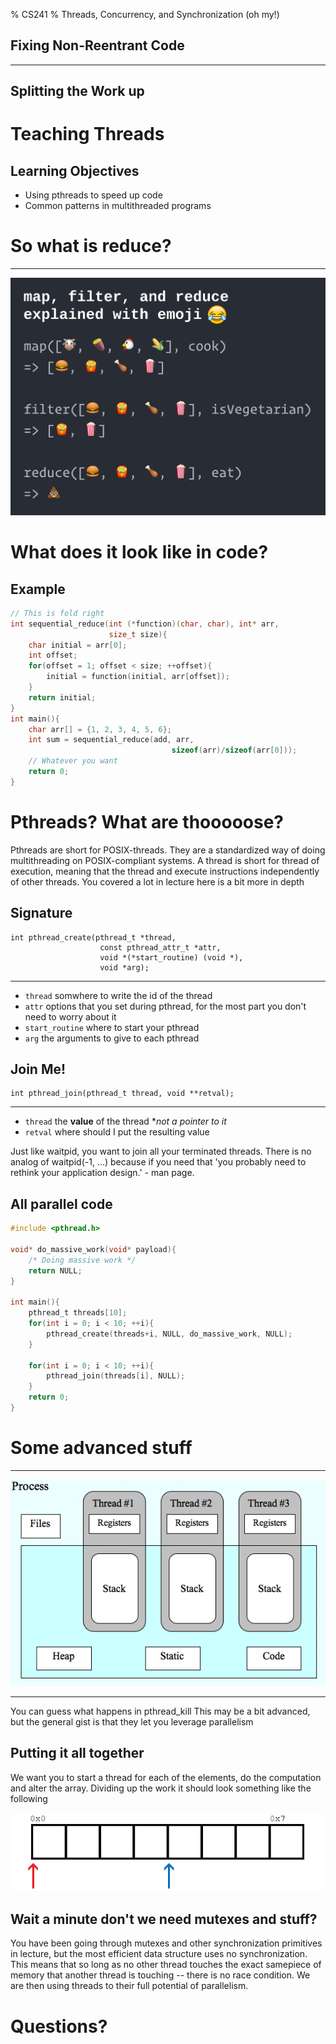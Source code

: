 % CS241
% Threads, Concurrency, and Synchronization (oh my!)

## Fixing Non-Reentrant Code

---

## Splitting the Work up

# Teaching Threads

## Learning Objectives

* Using pthreads to speed up code
* Common patterns in multithreaded programs

# So what is reduce?

---

![](/resources/slides/intro_threads/map_funny.png)

# What does it look like in code?

## Example

```C
// This is fold right
int sequential_reduce(int (*function)(char, char), int* arr, 
                      size_t size){
	char initial = arr[0];
	int offset;
	for(offset = 1; offset < size; ++offset){
		initial = function(initial, arr[offset]);
	}
	return initial;
}
int main(){
	char arr[] = {1, 2, 3, 4, 5, 6};
	int sum = sequential_reduce(add, arr,
                                    sizeof(arr)/sizeof(arr[0]));
	// Whatever you want
	return 0;
}
```

# Pthreads? What are thooooose?

Pthreads are short for POSIX-threads. They are a standardized way of doing multithreading on POSIX-compliant systems. A thread is short for thread of execution, meaning that the thread and execute instructions independently of other threads. You covered a lot in lecture here is a bit more in depth

## Signature

```console
int pthread_create(pthread_t *thread,
					const pthread_attr_t *attr,
                    void *(*start_routine) (void *),
                    void *arg);
```

---

* `thread` somwhere to write the id of the thread
* `attr` options that you set during pthread, for the most part you don't need to worry about it
* `start_routine` where to start your pthread
* `arg` the arguments to give to each pthread

## Join Me!

```console
int pthread_join(pthread_t thread, void **retval);
```

---

* `thread` the **value** of the thread **not a pointer to it*
* `retval` where should I put the resulting value

Just like waitpid, you want to join all your terminated threads. There is no analog of waitpid(-1, ...) because if you need that 'you probably need to rethink your application design.' - man page.

## All parallel code

```C
#include <pthread.h>

void* do_massive_work(void* payload){
	/* Doing massive work */
	return NULL;
}

int main(){
	pthread_t threads[10];
	for(int i = 0; i < 10; ++i){
		pthread_create(threads+i, NULL, do_massive_work, NULL);
	}

	for(int i = 0; i < 10; ++i){
		pthread_join(threads[i], NULL);
	}
	return 0;
}
```

# Some advanced stuff

---

![](/resources/slides/intro_threads/thread2.png)

---

You can guess what happens in pthread_kill
This may be a bit advanced, but the general gist is that they let you leverage parallelism

## Putting it all together

We want you to start a thread for each of the elements, do the computation and alter the array. Dividing up the work it should look something like the following

![](/resources/slides/intro_threads/array.gif)

## Wait a minute don't we need mutexes and stuff?

You have been going through mutexes and other synchronization primitives in lecture, but the most efficient data structure uses no synchronization. This means that so long as no other thread touches the exact samepiece of memory that another thread is touching -- there is no race condition. We are then using threads to their full potential of parallelism.

# Questions?
